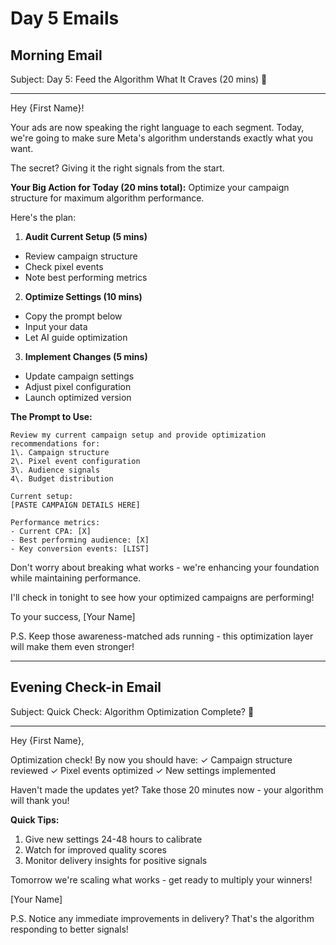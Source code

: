 # Day 5 Emails

## Morning Email

Subject: Day 5: Feed the Algorithm What It Craves (20 mins) 🤖

--------------------------------------------------------------------------------

Hey {First Name}!

Your ads are now speaking the right language to each segment. Today, we're going to make sure Meta's algorithm understands exactly what you want.

The secret? Giving it the right signals from the start.

**Your Big Action for Today (20 mins total):** Optimize your campaign structure for maximum algorithm performance.

Here's the plan:

1. **Audit Current Setup (5 mins)**

  - Review campaign structure
  - Check pixel events
  - Note best performing metrics

2. **Optimize Settings (10 mins)**

  - Copy the prompt below
  - Input your data
  - Let AI guide optimization

3. **Implement Changes (5 mins)**

  - Update campaign settings
  - Adjust pixel configuration
  - Launch optimized version

**The Prompt to Use:**

```
Review my current campaign setup and provide optimization recommendations for:
1\. Campaign structure
2\. Pixel event configuration
3\. Audience signals
4\. Budget distribution

Current setup:
[PASTE CAMPAIGN DETAILS HERE]

Performance metrics:
- Current CPA: [X]
- Best performing audience: [X]
- Key conversion events: [LIST]
```

Don't worry about breaking what works - we're enhancing your foundation while maintaining performance.

I'll check in tonight to see how your optimized campaigns are performing!

To your success, [Your Name]

P.S. Keep those awareness-matched ads running - this optimization layer will make them even stronger!

--------------------------------------------------------------------------------

## Evening Check-in Email

Subject: Quick Check: Algorithm Optimization Complete? 🎯

--------------------------------------------------------------------------------

Hey {First Name},

Optimization check! By now you should have: ✓ Campaign structure reviewed ✓ Pixel events optimized ✓ New settings implemented

Haven't made the updates yet? Take those 20 minutes now - your algorithm will thank you!

**Quick Tips:**

1. Give new settings 24-48 hours to calibrate
2. Watch for improved quality scores
3. Monitor delivery insights for positive signals

Tomorrow we're scaling what works - get ready to multiply your winners!

[Your Name]

P.S. Notice any immediate improvements in delivery? That's the algorithm responding to better signals!
